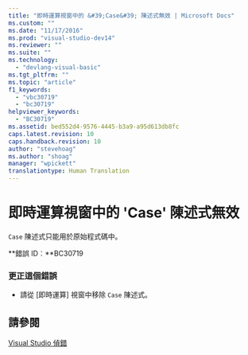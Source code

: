 ```yaml
---
title: "即時運算視窗中的 &#39;Case&#39; 陳述式無效 | Microsoft Docs"
ms.custom: ""
ms.date: "11/17/2016"
ms.prod: "visual-studio-dev14"
ms.reviewer: ""
ms.suite: ""
ms.technology: 
  - "devlang-visual-basic"
ms.tgt_pltfrm: ""
ms.topic: "article"
f1_keywords: 
  - "vbc30719"
  - "bc30719"
helpviewer_keywords: 
  - "BC30719"
ms.assetid: bed552d4-9576-4445-b3a9-a95d613db8fc
caps.latest.revision: 10
caps.handback.revision: 10
author: "stevehoag"
ms.author: "shoag"
manager: "wpickett"
translationtype: Human Translation
---
```

# 即時運算視窗中的 &#39;Case&#39; 陳述式無效
`Case` 陳述式只能用於原始程式碼中。  
  
 **錯誤 ID︰**BC30719  
  
### 更正這個錯誤  
  
-   請從 \[即時運算\] 視窗中移除 `Case` 陳述式。  
  
## 請參閱  
 [Visual Studio 偵錯](/visual-studio/debugger/debugging-in-visual-studio)